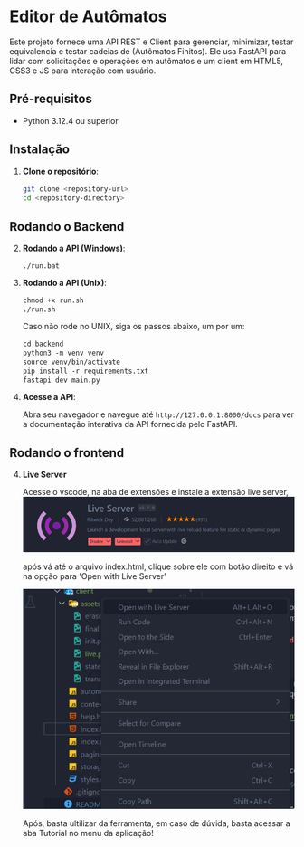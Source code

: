# Editor de Autômatos

Este projeto fornece uma API REST e Client para gerenciar, minimizar, testar equivalencia e testar cadeias de (Autômatos Finitos). Ele usa FastAPI para lidar com solicitações e operações em autômatos e um client em HTML5, CSS3 e JS para interação com usuário.
##
## Pré-requisitos

- Python 3.12.4 ou superior

## Instalação

1. **Clone o repositório**:

    ```sh
    git clone <repository-url>
    cd <repository-directory>
    ```

## Rodando o Backend

2. **Rodando a API (Windows)**:
    ``` 
    ./run.bat
    ```

2. **Rodando a API (Unix)**:
    ``` 
    chmod +x run.sh
    ./run.sh
    ```
    Caso não rode no UNIX, siga os passos abaixo, um por um:
    ```
    cd backend
    python3 -m venv venv
    source venv/bin/activate
    pip install -r requirements.txt
    fastapi dev main.py
    ```

3. **Acesse a API**:

    Abra seu navegador e navegue até `http://127.0.0.1:8000/docs` para ver a documentação interativa da API fornecida pelo FastAPI.

## Rodando o frontend

4. **Live Server**

    Acesse o vscode, na aba de extensões e instale a extensão live server, 
    <img src="./client/assets/live.png">

    após vá até o arquivo index.html, clique sobre ele com botão direito e vá na opção para 'Open with Live Server'
    
    <img src="./client/assets/help.png">

    Após, basta ultilizar da ferramenta, em caso de dúvida, basta acessar a aba Tutorial no menu da aplicação!
